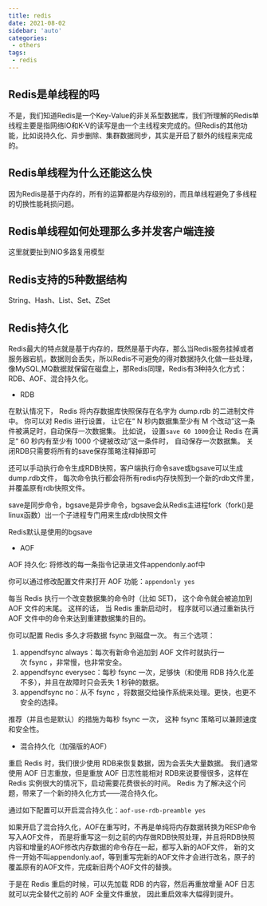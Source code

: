 ```yaml
---
title: redis
date: 2021-08-02
sidebar: 'auto'
categories:
 - others
tags:
 - redis
---
```


##  Redis是单线程的吗

不是，我们知道Redis是一个Key-Value的非关系型数据库，我们所理解的Redis单线程主要是指网络IO和K-V的读写是由一个主线程来完成的。但Redis的其他功能，比如说持久化、异步删除、集群数据同步，其实是开启了额外的线程来完成的。

##  Redis单线程为什么还能这么快

因为Redis是基于内存的，所有的运算都是内存级别的，而且单线程避免了多线程的切换性能耗损问题。

##  Redis单线程如何处理那么多并发客户端连接

这里就要扯到NIO多路复用模型

##  Redis支持的5种数据结构

String、Hash、List、Set、ZSet

##  Redis持久化

Redis最大的特点就是基于内存的，既然是基于内存，那么当Redis服务挂掉或者服务器宕机，数据则会丢失，所以Redis不可避免的得对数据持久化做一些处理，像MySQL,MQ数据就保留在磁盘上，那Redis同理，Redis有3种持久化方式： RDB、AOF、混合持久化。

-   RDB

在默认情况下， Redis 将内存数据库快照保存在名字为 dump.rdb 的二进制文件中。
你可以对 Redis 进行设置， 让它在“ N 秒内数据集至少有 M 个改动”这一条件被满足时，自动保存一次数据集。
比如说， 设置`save 60 1000`会让 Redis 在满足“ 60 秒内有至少有 1000 个键被改动”这一条件时， 自动保存一次数据集。
关闭RDB只需要将所有的save保存策略注释掉即可

还可以手动执行命令生成RDB快照，客户端执行命令save或bgsave可以生成dump.rdb文件，
每次命令执行都会将所有redis内存快照到一个新的rdb文件里，并覆盖原有rdb快照文件。

save是同步命令，bgsave是异步命令，bgsave会从Redis主进程fork（fork()是linux函数）出一个子进程专门用来生成rdb快照文件

Redis默认是使用的bgsave

-   AOF

AOF 持久化: 将修改的每一条指令记录进文件appendonly.aof中

你可以通过修改配置文件来打开 AOF 功能：`appendonly yes`

每当 Redis 执行一个改变数据集的命令时（比如 SET)， 这个命令就会被追加到 AOF 文件的末尾。
这样的话， 当 Redis 重新启动时， 程序就可以通过重新执行 AOF 文件中的命令来达到重建数据集的目的。

你可以配置 Redis 多久才将数据 fsync 到磁盘一次。
有三个选项：
1. appendfsync always：每次有新命令追加到 AOF 文件时就执行一次 fsync ，非常慢，也非常安全。
2. appendfsync everysec：每秒 fsync 一次，足够快（和使用 RDB 持久化差不多），并且在故障时只会丢失 1 秒钟的数据。
3. appendfsync no：从不 fsync ，将数据交给操作系统来处理。更快，也更不安全的选择。

推荐（并且也是默认）的措施为每秒 fsync 一次， 这种 fsync 策略可以兼顾速度和安全性。

-   混合持久化（加强版的AOF）

重启 Redis 时，我们很少使用 RDB来恢复数据，因为会丢失大量数据。
我们通常使用 AOF 日志重放，但是重放 AOF 日志性能相对 RDB来说要慢很多，这样在 Redis 实例很大的情况下，启动需要花费很长的时间。 
Redis 为了解决这个问题，带来了一个新的持久化方式——混合持久化。

通过如下配置可以开启混合持久化：`aof-use-rdb-preamble yes`

如果开启了混合持久化，AOF在重写时，不再是单纯将内存数据转换为RESP命令写入AOF文件，
而是将重写这一刻之前的内存做RDB快照处理，并且将RDB快照内容和增量的AOF修改内存数据的命令存在一起，都写入新的AOF文件，
新的文件一开始不叫appendonly.aof，等到重写完新的AOF文件才会进行改名，原子的覆盖原有的AOF文件，完成新旧两个AOF文件的替换。

于是在 Redis 重启的时候，可以先加载 RDB 的内容，然后再重放增量 AOF 日志就可以完全替代之前的 AOF 全量文件重放，
因此重启效率大幅得到提升。

